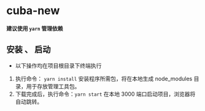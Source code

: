 # cuba-new

**建议使用 `yarn` 管理依赖**



## 安装 、 启动

* 以下操作均在项目根目录下终端执行
1. 执行命令：  `yarn install`  安装程序所需包，将在本地生成 node_modules 目录，用于存放管理工具包。
2. 下载完成后，执行命令：`yarn start` 在本地 3000 端口启动项目，浏览器将自动跳转。

